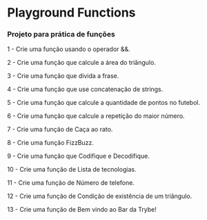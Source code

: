 # Playground Functions

### Projeto para prática de funções

1 - Crie uma função usando o operador &&.

2 - Crie uma função que calcule a área do triângulo.

3 - Crie uma função que divida a frase.

4 - Crie uma função que use concatenação de strings.

5 - Crie uma função que calcule a quantidade de pontos no futebol.

6 - Crie uma função que calcule a repetição do maior número.

7 - Crie uma função de Caça ao rato.

8 - Crie uma função FizzBuzz.

9 - Crie uma função que Codifique e Decodifique.

10 - Crie uma função de Lista de tecnologias.

11 - Crie uma função de Número de telefone.

12 - Crie uma função de Condição de existência de um triângulo.

13 - Crie uma função de Bem vindo ao Bar da Trybe!
